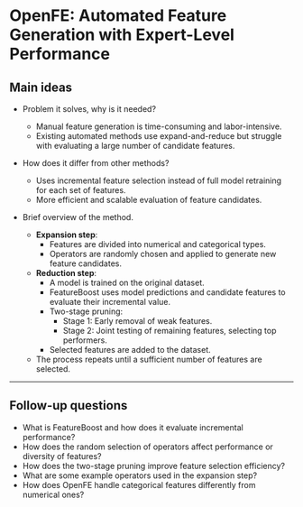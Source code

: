 # OpenFE: Automated Feature Generation with Expert-Level Performance

## Main ideas

- Problem it solves, why is it needed?
  - Manual feature generation is time-consuming and labor-intensive.
  - Existing automated methods use expand-and-reduce but struggle with evaluating a large number of candidate features.
  
- How does it differ from other methods?
  - Uses incremental feature selection instead of full model retraining for each set of features.
  - More efficient and scalable evaluation of feature candidates.

- Brief overview of the method.
  - **Expansion step**: 
    - Features are divided into numerical and categorical types.
    - Operators are randomly chosen and applied to generate new feature candidates.
  - **Reduction step**: 
    - A model is trained on the original dataset.
    - FeatureBoost uses model predictions and candidate features to evaluate their incremental value.
    - Two-stage pruning:
      - Stage 1: Early removal of weak features.
      - Stage 2: Joint testing of remaining features, selecting top performers.
    - Selected features are added to the dataset.
  - The process repeats until a sufficient number of features are selected.

---

## Follow-up questions

- What is FeatureBoost and how does it evaluate incremental performance?
- How does the random selection of operators affect performance or diversity of features?
- How does the two-stage pruning improve feature selection efficiency?
- What are some example operators used in the expansion step?
- How does OpenFE handle categorical features differently from numerical ones?
